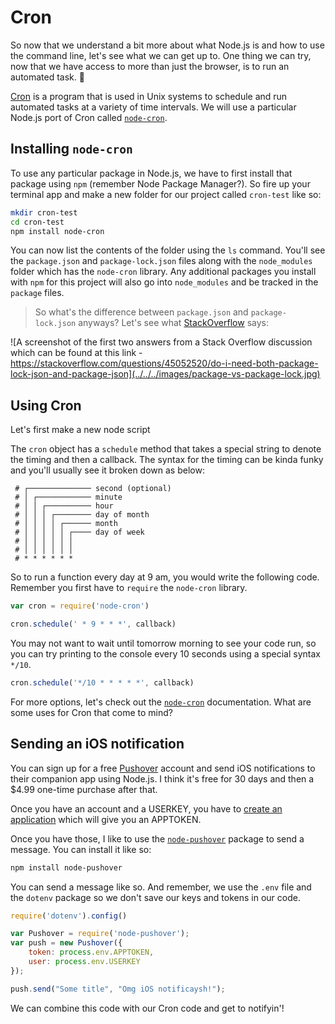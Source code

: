 # Cron

So now that we understand a bit more about what Node.js is and how to use the command line, let's see what we can get up to. One thing we can try, now that we have access to more than just the browser, is to run an automated task. 👾

[Cron](https://en.wikipedia.org/wiki/Cron) is a program that is used in Unix systems to schedule and run automated tasks at a variety of time intervals. We will use a particular Node.js port of Cron called [`node-cron`](https://www.npmjs.com/package/node-cron).

## Installing `node-cron` 

To use any particular package in Node.js, we have to first install that package using `npm` (remember Node Package Manager?). So fire up your terminal app and make a new folder for our project called `cron-test` like so:
```bash
mkdir cron-test
cd cron-test
npm install node-cron
```
You can now list the contents of the folder using the `ls` command. You'll see the `package.json` and `package-lock.json` files along with the `node_modules` folder which has the `node-cron` library.  Any additional packages you install with `npm` for this project will also go into `node_modules` and be tracked in the `package` files. 
 
>So what's the difference between `package.json` and `package-lock.json` anyways?  Let's see what [StackOverflow](https://stackoverflow.com/questions/45052520/do-i-need-both-package-lock-json-and-package-json) says:

![A screenshot of the first two answers from a Stack Overflow discussion which can be found at this link - https://stackoverflow.com/questions/45052520/do-i-need-both-package-lock-json-and-package-json](../../../images/package-vs-package-lock.jpg)


## Using Cron

Let's first make a new node script 

The `cron` object has a `schedule` method that takes a special string to denote the timing and then a callback.  The syntax for the timing can be kinda funky and you'll usually see it broken down as below:
```
 # ┌────────────── second (optional)
 # │ ┌──────────── minute
 # │ │ ┌────────── hour
 # │ │ │ ┌──────── day of month
 # │ │ │ │ ┌────── month
 # │ │ │ │ │ ┌──── day of week
 # │ │ │ │ │ │
 # │ │ │ │ │ │
 # * * * * * *
```

So to run a function every day at 9 am, you would write the following code.  Remember you first have to `require` the `node-cron` library.


```js
var cron = require('node-cron')

cron.schedule(' * 9 * * *', callback)
```
You may not want to wait until tomorrow morning to see your code run, so you can try printing to the console every 10 seconds using a special syntax `*/10`.
```js
cron.schedule('*/10 * * * * *', callback)
```

For more options, let's check out the [`node-cron`](https://www.npmjs.com/package/node-cron) documentation. What are some uses for Cron that come to mind? 

## Sending an iOS notification 

You can sign up for a free [Pushover](https://pushover.net/signup) account and send iOS notifications to their companion app using Node.js.  I think it's free for 30 days and then a $4.99 one-time purchase after that.

Once you have an account and a USERKEY, you have to [create an application](https://pushover.net/apps/build) which will give you an APPTOKEN.  

Once you have those, I like to use the [`node-pushover`](https://www.npmjs.com/package/node-pushover) package to send a message.  You can install it like so:
```bash
npm install node-pushover
```
You can send a message like so. And remember, we use the `.env` file and the `dotenv` package so we don't save our keys and tokens in our code.
```js
require('dotenv').config()

var Pushover = require('node-pushover');
var push = new Pushover({
	token: process.env.APPTOKEN,
	user: process.env.USERKEY
});

push.send("Some title", "Omg iOS notificaysh!");
```
We can combine this code with our Cron code and get to notifyin'!   

